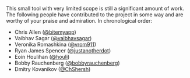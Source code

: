 This small tool with very limited scope is still a significant amount
of work. The following people have contributed to the project in some
way and are worthy of your praise and admiration. In chronological
order:

- Chris Allen ([@bitemyapp](https://github.com/bitemyapp))
- Vaibhav Sagar ([@vaibhavsagar](https://github.com/vaibhavsagar))
- Veronika Romashkina ([@vrom911](https://github.com/vrom911))
- Ryan James Spencer ([@justanotherdot](https://github.com/justanotherdot))
- Eoin Houlihan ([@houli](https://github.com/houli))
- Bobby Rauchenberg ([@bobbyrauchenberg](https://github.com/bobbyrauchenberg))
- Dmitry Kovanikov ([@ChShersh](https://github.com/ChShersh))
